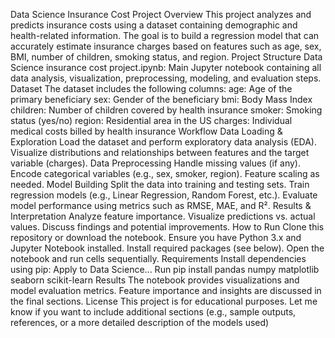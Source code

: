 Data Science Insurance Cost Project
Overview
This project analyzes and predicts insurance costs using a dataset containing demographic and health-related information. The goal is to build a regression model that can accurately estimate insurance charges based on features such as age, sex, BMI, number of children, smoking status, and region.
Project Structure
Data Science insurance cost project.ipynb: Main Jupyter notebook containing all data analysis, visualization, preprocessing, modeling, and evaluation steps.
Dataset
The dataset includes the following columns:
age: Age of the primary beneficiary
sex: Gender of the beneficiary
bmi: Body Mass Index
children: Number of children covered by health insurance
smoker: Smoking status (yes/no)
region: Residential area in the US
charges: Individual medical costs billed by health insurance
Workflow
Data Loading & Exploration
Load the dataset and perform exploratory data analysis (EDA).
Visualize distributions and relationships between features and the target variable (charges).
Data Preprocessing
Handle missing values (if any).
Encode categorical variables (e.g., sex, smoker, region).
Feature scaling as needed.
Model Building
Split the data into training and testing sets.
Train regression models (e.g., Linear Regression, Random Forest, etc.).
Evaluate model performance using metrics such as RMSE, MAE, and R².
Results & Interpretation
Analyze feature importance.
Visualize predictions vs. actual values.
Discuss findings and potential improvements.
How to Run
Clone this repository or download the notebook.
Ensure you have Python 3.x and Jupyter Notebook installed.
Install required packages (see below).
Open the notebook and run cells sequentially.
Requirements
Install dependencies using pip:
Apply to Data Science...
Run
pip install pandas numpy matplotlib seaborn scikit-learn
Results
The notebook provides visualizations and model evaluation metrics.
Feature importance and insights are discussed in the final sections.
License
This project is for educational purposes.
Let me know if you want to include additional sections (e.g., sample outputs, references, or a more detailed description of the models used)
